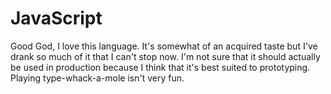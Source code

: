 # JavaScript

Good God, I love this language.
It's somewhat of an acquired taste but I've drank so much of it that I can't
stop now. I'm not sure that it should actually be used in production because I
think that it's best suited to prototyping. Playing type-whack-a-mole isn't very
fun.
